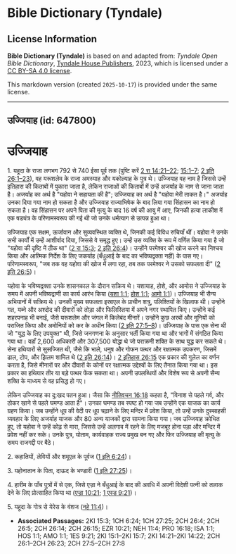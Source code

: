 # Bible Dictionary (Tyndale)

## License Information

**Bible Dictionary (Tyndale)** is based on and adapted from: _Tyndale Open Bible Dictionary_, [Tyndale House Publishers](https://tyndaleopenresources.com/), 2023, which is licensed under a [CC BY-SA 4.0 license](https://creativecommons.org/licenses/by-sa/4.0/legalcode.en).

This markdown version (created `2025-10-17`) is provided under the same license.



--------------------------------

## उज्जियाह (id: 647800)

उज्जियाह
========

1\. यहूदा के राजा लगभग 792 से 740 ईसा पूर्व तक (पुष्टि करें [2 रा 14:21–22](https://ref.ly/2Kgs14:21-2Kgs14:22); [15:1–7](https://ref.ly/2Kgs15:1-2Kgs15:7); [2 इति 26:1–23](https://ref.ly/2Chr26:1-2Chr26:23)), वह यरूशलेम के राजा अमस्याह और यकोल्याह के पुत्र थे। उज्जियाह वह नाम है जिससे उन्हें इतिहास की किताबों में पुकारा जाता है, लेकिन राजाओं की किताबों में उन्हें अजर्याह के नाम से जाना जाता है। अजर्याह का अर्थ है "यहोवा ने सहायता की है"; उज्जियाह का अर्थ है "यहोवा मेरी ताकत है।" अजर्याह उनका दिया गया नाम हो सकता है और उज्जियाह राज्याभिषेक के बाद लिया गया सिंहासन का नाम हो सकता है। वह सिंहासन पर अपने पिता की मृत्यु के बाद 16 वर्ष की आयु में आए, जिनकी हत्या लाकीश में एक षड्यंत्र के परिणामस्वरूप की गई थी जो उनके धर्मत्याग से उत्पन्न हुआ था।

उज्जियाह एक सक्षम, ऊर्जावान और सुव्यवस्थित व्यक्ति थे, जिनकी कई विविध रुचियाँ थीं। यहोवा ने उनके सभी कार्यों में उन्हें आशीर्वाद दिया, जिससे वे समृद्ध हुए। उन्हें उस व्यक्ति के रूप में वर्णित किया गया है जो "यहोवा की दृष्टि में ठीक था" ([2 रा 15:3](https://ref.ly/2Kgs15:3); [2 इति 26:4](https://ref.ly/2Chr26:4))। उन्होंने परमेश्वर की खोज करने का निश्चय किया और आत्मिक निर्देश के लिए जकर्याह (बँधुआई के बाद का भविष्यद्वक्ता नहीं) के पास गए। परिणामस्वरूप, "जब तक वह यहोवा की खोज में लगा रहा, तब तक परमेश्वर ने उसको सफलता दी" ([2 इति 26:5](https://ref.ly/2Chr26:5))।

यहोवा के भविष्यद्वक्ता उनके शासनकाल के दौरान सक्रिय थे। यशायाह, होशे, और आमोस ने उज्जियाह के समय में अपनी भविष्यद्वाणी का कार्य आरंभ किया ([यशा 1:1](https://ref.ly/Isa1:1); [होश 1:1](https://ref.ly/Hos1:1); [आमो 1:1](https://ref.ly/Amos1:1))। उज्जियाह भी सैन्य अभियानों में सक्रिय थे। उनकी मुख्य सफलता इस्राएल के प्राचीन शत्रु, पलिश्तियों के खिलाफ थी। उन्होंने गत, यब्ने और अश्दोद की दीवारों को तोड़ा और फिलिस्तिया में अपने नगर स्थापित किए। उन्होंने कई शहरपनाह भी बनाई, जैसे यरूशलेम और जंगल में किलेबंद मीनारें। उन्होंने कुछ अरबों और मूनियों को पराजित किया और अमोनियों को कर के अधीन किया ([2 इति 27:5–8](https://ref.ly/2Chr27:5-2Chr27:8))। उज्जियाह के पास एक सेना थी जो "युद्ध के लिए उपयुक्त" थी, जिसे जनगणना के अनुसार भर्ती किया गया था और भागों में संगठित किया गया था। वहाँ 2,600 अधिकारी और 307,500 योद्धा थे जो पराक्रमी शक्ति के साथ युद्ध कर सकते थे। सेना हथियारों से सुसज्जित थी, जैसे कि भाले, धनुष और गोफन पत्थर और रक्षात्मक उपकरण, जिसमें ढाल, टोप, और झिलम शामिल थे ([2 इति 26:14](https://ref.ly/2Chr26:14))। [2 इतिहास 26:15](https://ref.ly/2Chr26:15) एक प्रकार की गुलेल का वर्णन करता है, जिसे मीनारों पर और दीवारों के कोनों पर रक्षात्मक उद्देश्यों के लिए तैनात किया गया था। इस प्रकार का हथियार तीर या बड़े पत्थर फेंक सकता था। अपनी उपलब्धियों और विशेष रूप से अपनी सैन्य शक्ति के माध्यम से वह प्रसिद्ध हो गए।

लेकिन उज्जियाह का दु:खद पतन हुआ। जैसा कि [नीतिवचन 16:18](https://ref.ly/Prov16:18) कहता है, "विनाश से पहले गर्व, और ठोकर खाने से पहले घमण्ड आता है"। उनका घमण्ड तब स्पष्ट हो गया जब उन्होंने एक याजक का कार्य ग्रहण किया। जब उन्होंने धूप की वेदी पर धूप चढ़ाने के लिए मन्दिर में प्रवेश किया, तो उन्हें उनके दुस्साहसी व्यवहार के लिए अजर्याह याजक और 80 अन्य याजकों द्वारा सामना किया गया। जब उज्जियाह क्रोधित हुए, तो यहोवा ने उन्हें कोढ़ से मारा, जिससे उन्हें अलगाव में रहने के लिए मजबूर होना पड़ा और मन्दिर में प्रवेश नहीं कर सके। उनके पुत्र, योताम, कार्यवाहक राज्य प्रमुख बन गए और फिर उज्जियाह की मृत्यु के समय राजगद्दी पर बैठे।

2\. कहातियों, लेवियों और शमूएल के पूर्वज ([1 इति 6:24](https://ref.ly/1Chr6:24))।

3\. यहोनातान के पिता, दाऊद के भण्डारी ([1 इति 27:25](https://ref.ly/1Chr27:25))।

4\. हारीम के पाँच पुत्रों में से एक, जिसे एज्रा ने बँधुआई के बाद की अवधि में अपनी विदेशी पत्नी को तलाक देने के लिए प्रोत्साहित किया था ([एज्रा 10:21](https://ref.ly/Ezra10:21); [1 एस्ड 9:21](https://ref.ly/1Esd9:21))।

5\. यहूदा के गोत्र से येरेस के वंशज ([नहे 11:4](https://ref.ly/Neh11:4))।

* **Associated Passages:** 2KI 15:3; 1CH 6:24; 1CH 27:25; 2CH 26:4; 2CH 26:5; 2CH 26:14; 2CH 26:15; EZR 10:21; NEH 11:4; PRO 16:18; ISA 1:1; HOS 1:1; AMO 1:1; 1ES 9:21; 2KI 15:1–2KI 15:7; 2KI 14:21–2KI 14:22; 2CH 26:1–2CH 26:23; 2CH 27:5–2CH 27:8

